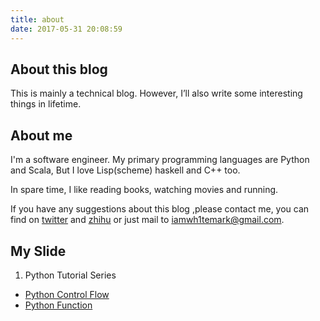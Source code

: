 ```yaml
---
title: about
date: 2017-05-31 20:08:59
---
```


## About this  blog
This is mainly a technical blog. However, I’ll also write some interesting things in lifetime.

## About me
I'm a software engineer. My primary programming languages are Python and Scala, But I love Lisp(scheme) haskell and C++ too.

In spare time, I like reading books, watching movies and running.

If you have any suggestions about this blog ,please contact me, you can find on [twitter](https://twitter.com/)   and [zhihu](https://www.zhihu.com/people/wh1te/activities) or just mail to iamwh1temark@gmail.com.

## My Slide
1. Python Tutorial Series
* [Python Control Flow](http://slides.com/markwh1te/controlflow/fullscreen)
* [Python Function](http://slides.com/markwh1te/python-function/fullscreen)

